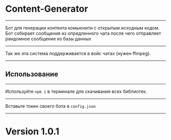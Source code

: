 # Content-Generator

---

Бот для генерации контента комьюнити с открытым исходным кодом. Бот собирает сообщения из опредленного чата после чего отправляет рандомное сообщение из базы данных

---

Так же эта система поддерживается в войс чатах (нужен ffmpeg).

---

## Использование

---

Используйте `npm i` в терминале для скачивания всех библиотек. 

---

Вставьте токен своего бота в `config.json`

---

# Version 1.0.1
